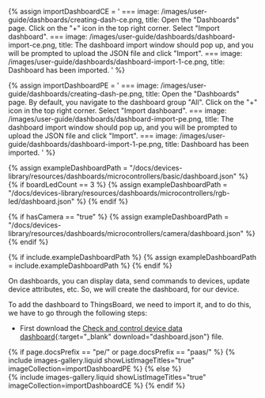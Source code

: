 
{% assign importDashboardCE = '
    ===
        image: /images/user-guide/dashboards/creating-dash-ce.png,
        title: Open the "Dashboards" page. Click on the "+" icon in the top right corner. Select "Import dashboard".
    ===
        image: /images/user-guide/dashboards/dashboard-import-ce.png,
        title: The dashboard import window should pop up, and you will be prompted to upload the JSON file and click "Import".
    ===
        image: /images/user-guide/dashboards/dashboard-import-1-ce.png,
        title: Dashboard has been imported.
'
%}

{% assign importDashboardPE = '
    ===
        image: /images/user-guide/dashboards/creating-dash-pe.png,
        title: Open the "Dashboards" page. By default, you navigate to the dashboard group "All". Click on the "+" icon in the top right corner. Select "Import dashboard".
    ===
        image: /images/user-guide/dashboards/dashboard-import-pe.png,
        title: The dashboard import window should pop up, and you will be prompted to upload the JSON file and click "Import".
    ===
        image: /images/user-guide/dashboards/dashboard-import-1-pe.png,
        title: Dashboard has been imported.
'
%}

{% assign exampleDashboardPath = "/docs/devices-library/resources/dashboards/microcontrollers/basic/dashboard.json" %}
{% if boardLedCount == 3 %}
{% assign exampleDashboardPath = "/docs/devices-library/resources/dashboards/microcontrollers/rgb-led/dashboard.json" %}
{% endif %}

{% if hasCamera == "true" %}
{% assign exampleDashboardPath = "/docs/devices-library/resources/dashboards/microcontrollers/camera/dashboard.json" %}
{% endif %}

{% if include.exampleDashboardPath %}
{% assign exampleDashboardPath = include.exampleDashboardPath %}
{% endif %}

On dashboards, you can display data, send commands to devices, update device attributes, etc. So, we will create the dashboard, for our device.  

To add the dashboard to ThingsBoard, we need to import it, and to do this, we have to go through the following steps:

- First download the [Check and control device data dashboard]({{exampleDashboardPath}}){:target="_blank" download="dashboard.json"} file.

{% if page.docsPrefix == "pe/" or page.docsPrefix == "paas/" %}
    {% include images-gallery.liquid showListImageTitles="true" imageCollection=importDashboardPE %}
{% else %}  
    {% include images-gallery.liquid showListImageTitles="true" imageCollection=importDashboardCE %}
{% endif %}